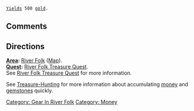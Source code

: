 [`Yields`](Money_Values.md "wikilink")` 500 `[`gold`](Gold_In_Hand.md "wikilink")`.`

## Comments

## Directions

**[Area](:Category:_Areas.md "wikilink"):** [River
Folk](:Category:_River_Folk.md "wikilink")
([Map](River_Folk_Map.md "wikilink")).  
**[Quest](:Category:_Ticket_Quests.md "wikilink"):** [River Folk
Treasure Quest](River_Folk_Treasure_Quest.md "wikilink").  
See [River Folk Treasure Quest](River_Folk_Treasure_Quest.md "wikilink")
for more information.

See [Treasure-Hunting](Treasure-Hunting.md "wikilink") for more
information about accumulating [money](:Category:_Money.md "wikilink")
and [gemstones](:Category:_Gemstones.md "wikilink") quickly.

[Category: Gear In River Folk](Category:_Gear_In_River_Folk "wikilink")
[Category: Money](Category:_Money "wikilink")
